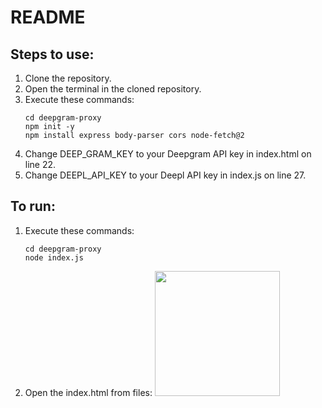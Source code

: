 <H1>README</H1>

## Steps to use:

1. Clone the repository.
2. Open the terminal in the cloned repository.
3. Execute these commands:
   ```
   cd deepgram-proxy
   npm init -y
   npm install express body-parser cors node-fetch@2
   ```
4. Change DEEP_GRAM_KEY to your Deepgram API key in index.html on line 22.
5. Change DEEPL_API_KEY to your Deepl API key in index.js on line 27.

## To run:
1. Execute these commands:
   ```
   cd deepgram-proxy
   node index.js
   ```
2. Open the index.html from files:
   <img src="https://github.com/user-attachments/assets/1440d462-83c5-4b38-85d5-850e68ee623e" width="200">
